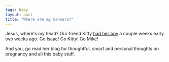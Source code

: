 ```yaml
---
tags: baby
layout: post
title: "Where are my manners?"
---
```




<p>Jesus, where's my head? Our friend Kitty <a href="http://fetalpositions.blogspot.com/2005/02/not-doctor-in-house.html">had her boy</a> a couple weeks early two weeks ago. Go Isaac! Go Kitty! Go Mike!</p>

<p>And you, go read her blog for thoughtful, smart and personal thoughts on pregnancy and all this baby stuff.</p>


